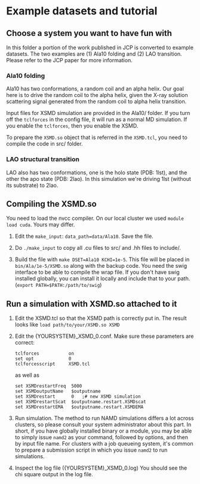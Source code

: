 
# Example datasets and tutorial

## Choose a system you want to have fun with

In this folder a portion of the work published in JCP is converted to example
datasets. The two examples are (1) Ala10 folding and (2) LAO transition. Please
refer to the JCP paper for more information.

### Ala10 folding 

Ala10 has two conformations, a random coil and an alpha helix. Our goal here is
to drive the random coil to the alpha helix, given the X-ray solution
scattering signal generated from the random coil to alpha helix transition.

Input files for XSMD simulation are provided in the Ala10/ folder.
If you turn off the `tclforces` in the config file, it will run as a normal MD
simulation. If you enable the `tclforces`, then you enable the XSMD.

To prepare the `XSMD.so` object that is referred in the `XSMD.tcl`, you need to
compile the code in src/ folder.

### LAO structural transition

LAO also has two conformations, one is the holo state (PDB: 1lst), and the
other the apo state (PDB: 2lao). In this simulation we're driving 1lst (without
its substrate) to 2lao. 


## Compiling the XSMD.so

You need to load the nvcc compiler. On our local cluster we used `module load
cuda`. Yours may differ.

1. Edit the `make_input`: `data_path=data/Ala10`. Save the file.

1. Do `./make_input` to copy all .cu files to src/ and .hh files to include/.

1. Build the file with `make DSET=Ala10 KCHI=1e-5`. This file will be placed in
   `bin/Ala/1e-5/XSMD.so` along with the backup code. You need the swig
   interface to be able to compile the wrap file. If you don't have swig
   installed globally, you can install it locally and include that to your
   path. (`export PATH=$PATH:/path/to/swig`)


## Run a simulation with XSMD.so attached to it

1. Edit the XSMD.tcl so that the XSMD path is correctly put in. The result
   looks like `load path/to/your/XSMD.so XSMD`

1. Edit the {YOURSYSTEM}\_XSMD\_0.conf. Make sure these parameters are correct:
   ```
   tclforces           on
   set opt             0
   tclforcesscript     XSMD.tcl
   ```
   as well as 
   ```
   set XSMDrestartFreq  5000
   set XSMDoutputName   $outputname
   set XSMDrestart      0   ;# new XSMD simulation
   set XSMDrestartScat  $outputname.restart.XSMDscat
   set XSMDrestartEMA   $outputname.restart.XSMDEMA
   ```

1. Run simulation. The method to run NAMD simulations differs a lot across
   clusters, so please consult your system administrator about this part.
   In short, if you have globally installed binary or a module, you may be able
   to simply issue `namd2` as your command, followed by options, and then by
   input file name. For clusters with a job queueing system, it's common to
   prepare a submission script in which you issue `namd2` to run simulations.

1. Inspect the log file ({YOURSYSTEM}\_XSMD\_0.log) 
   You should see the chi square output in the log file.

